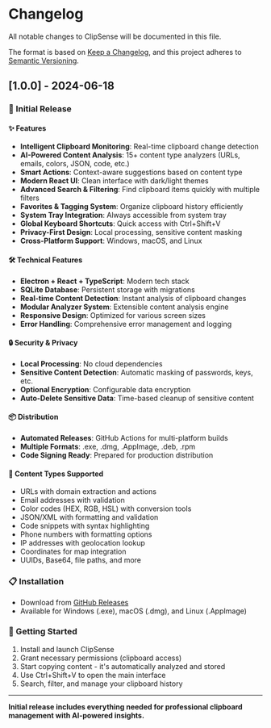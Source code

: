 # Changelog

All notable changes to ClipSense will be documented in this file.

The format is based on [Keep a Changelog](https://keepachangelog.com/en/1.0.0/),
and this project adheres to [Semantic Versioning](https://semver.org/spec/v2.0.0.html).

## [1.0.0] - 2024-06-18

### 🎉 Initial Release

#### ✨ Features
- **Intelligent Clipboard Monitoring**: Real-time clipboard change detection
- **AI-Powered Content Analysis**: 15+ content type analyzers (URLs, emails, colors, JSON, code, etc.)
- **Smart Actions**: Context-aware suggestions based on content type
- **Modern React UI**: Clean interface with dark/light themes
- **Advanced Search & Filtering**: Find clipboard items quickly with multiple filters
- **Favorites & Tagging System**: Organize clipboard history efficiently
- **System Tray Integration**: Always accessible from system tray
- **Global Keyboard Shortcuts**: Quick access with Ctrl+Shift+V
- **Privacy-First Design**: Local processing, sensitive content masking
- **Cross-Platform Support**: Windows, macOS, and Linux

#### 🛠 Technical Features
- **Electron + React + TypeScript**: Modern tech stack
- **SQLite Database**: Persistent storage with migrations
- **Real-time Content Detection**: Instant analysis of clipboard changes
- **Modular Analyzer System**: Extensible content analysis engine
- **Responsive Design**: Optimized for various screen sizes
- **Error Handling**: Comprehensive error management and logging

#### 🔒 Security & Privacy
- **Local Processing**: No cloud dependencies
- **Sensitive Content Detection**: Automatic masking of passwords, keys, etc.
- **Optional Encryption**: Configurable data encryption
- **Auto-Delete Sensitive Data**: Time-based cleanup of sensitive content

#### 📦 Distribution
- **Automated Releases**: GitHub Actions for multi-platform builds
- **Multiple Formats**: .exe, .dmg, .AppImage, .deb, .rpm
- **Code Signing Ready**: Prepared for production distribution

#### 🎯 Content Types Supported
- URLs with domain extraction and actions
- Email addresses with validation
- Color codes (HEX, RGB, HSL) with conversion tools
- JSON/XML with formatting and validation
- Code snippets with syntax highlighting
- Phone numbers with formatting options
- IP addresses with geolocation lookup
- Coordinates for map integration
- UUIDs, Base64, file paths, and more

### 📋 Installation
- Download from [GitHub Releases](https://github.com/meliem/clipsense/releases)
- Available for Windows (.exe), macOS (.dmg), and Linux (.AppImage)

### 🚀 Getting Started
1. Install and launch ClipSense
2. Grant necessary permissions (clipboard access)
3. Start copying content - it's automatically analyzed and stored
4. Use Ctrl+Shift+V to open the main interface
5. Search, filter, and manage your clipboard history

---

**Initial release includes everything needed for professional clipboard management with AI-powered insights.**